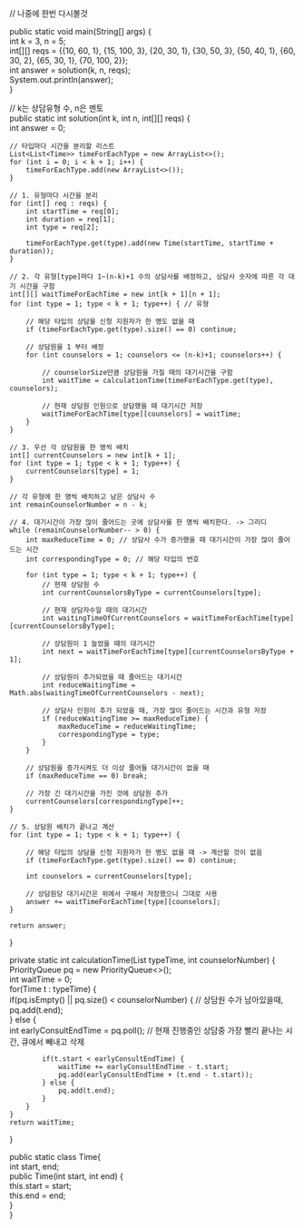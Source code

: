 // 나중에 한번 다시볼것

public static void main(String[] args) {  
    int k = 3, n = 5;  
    int[][] reqs = {{10, 60, 1}, {15, 100, 3}, {20, 30, 1}, {30, 50, 3}, {50, 40, 1}, {60, 30, 2}, {65, 30, 1}, {70, 100, 2}};  
    int answer = solution(k, n, reqs);  
    System.out.println(answer);  
}  

// k는 상담유형 수, n은 멘토  
public static int solution(int k, int n, int[][] reqs) {  
    int answer = 0;  
  
    // 타입마다 시간을 분리할 리스트
    List<List<Time>> timeForEachType = new ArrayList<>();
    for (int i = 0; i < k + 1; i++) {
        timeForEachType.add(new ArrayList<>());
    }
  
    // 1. 유형마다 시간을 분리
    for (int[] req : reqs) {
        int startTime = req[0];
        int duration = req[1];
        int type = req[2];
  
        timeForEachType.get(type).add(new Time(startTime, startTime + duration));
    }  
  
    // 2. 각 유형[type]마다 1~(n-k)+1 수의 상담사를 배정하고, 상담사 숫자에 따른 각 대기 시간을 구함
    int[][] waitTimeForEachTime = new int[k + 1][n + 1];
    for (int type = 1; type < k + 1; type++) { // 유형
  
        // 해당 타입의 상담을 신청 지원자가 한 명도 없을 때
        if (timeForEachType.get(type).size() == 0) continue;
  
        // 상담원을 1 부터 배정
        for (int counselors = 1; counselors <= (n-k)+1; counselors++) {
  
            // counselorSize만큼 상담원을 가질 때의 대기시간을 구함
            int waitTime = calculationTime(timeForEachType.get(type), counselors);
  
            // 현재 상담원 인원으로 상담했을 때 대기시간 저장
            waitTimeForEachTime[type][counselors] = waitTime;
        }
    }
  
    // 3. 우선 각 상담원을 한 명씩 배치
    int[] currentCounselors = new int[k + 1];
    for (int type = 1; type < k + 1; type++) {
        currentCounselors[type] = 1;
    }
  
    // 각 유형에 한 명씩 배치하고 남은 상담사 수
    int remainCounselorNumber = n - k;
  
    // 4. 대기시간이 가장 많이 줄어드는 곳에 상담사를 한 명씩 배치한다. -> 그리디
    while (remainCounselorNumber-- > 0) {
        int maxReduceTime = 0; // 상담사 수가 증가했을 때 대기시간이 가장 많이 줄어드는 시간
        int correspondingType = 0; // 해당 타입의 번호
  
        for (int type = 1; type < k + 1; type++) {
            // 현재 상담원 수
            int currentCounselorsByType = currentCounselors[type];
  
            // 현재 상담자수일 때의 대기시간
            int waitingTimeOfCurrentCounselors = waitTimeForEachTime[type][currentCounselorsByType];
  
            // 상담원이 1 늘었을 때의 대기시간
            int next = waitTimeForEachTime[type][currentCounselorsByType + 1];
  
            // 상담원이 추가되었을 때 줄어드는 대기시간
            int reduceWaitingTime = Math.abs(waitingTimeOfCurrentCounselors - next);
  
            // 상담사 인원이 추가 되었을 때, 가장 많이 줄어드는 시간과 유형 저장
            if (reduceWaitingTime >= maxReduceTime) {
                maxReduceTime = reduceWaitingTime;
                correspondingType = type;
            }  
        }  
  
        // 상담원을 증가시켜도 더 이상 줄어들 대기시간이 없을 때
        if (maxReduceTime == 0) break;
  
        // 가장 긴 대기시간을 가진 것에 상담원 추가
        currentCounselors[correspondingType]++;
    }  
  
    // 5. 상담원 배치가 끝나고 계산  
    for (int type = 1; type < k + 1; type++) {
  
        // 해당 타입의 상담을 신청 지원자가 한 명도 없을 때 -> 계산할 것이 없음
        if (timeForEachType.get(type).size() == 0) continue;
  
        int counselors = currentCounselors[type];
  
        // 상담원당 대기시간은 위에서 구해서 저장했으니 그대로 사용
        answer += waitTimeForEachTime[type][counselors];
    }
  
    return answer;
}

private static int calculationTime(List<Time> typeTime, int counselorNumber) {  
    PriorityQueue<Integer> pq = new PriorityQueue<>();  
    int waitTime = 0;  
    for(Time t : typeTime) {  
        if(pq.isEmpty() || pq.size() < counselorNumber) { // 상담원 수가 남아있을때,  
            pq.add(t.end);  
        } else {  
            int earlyConsultEndTime = pq.poll(); // 현재 진행중인 상담중 가장 빨리 끝나는 시간, 큐에서 빼내고 삭제  
  
            if(t.start < earlyConsultEndTime) {  
                waitTime += earlyConsultEndTime - t.start;  
                pq.add(earlyConsultEndTime + (t.end - t.start));  
            } else {  
                pq.add(t.end);  
            }  
        }  
    }  
    return waitTime;  
}

public static class Time{  
    int start, end;  
    public Time(int start, int end) {  
        this.start = start;  
        this.end = end;  
    }  
}